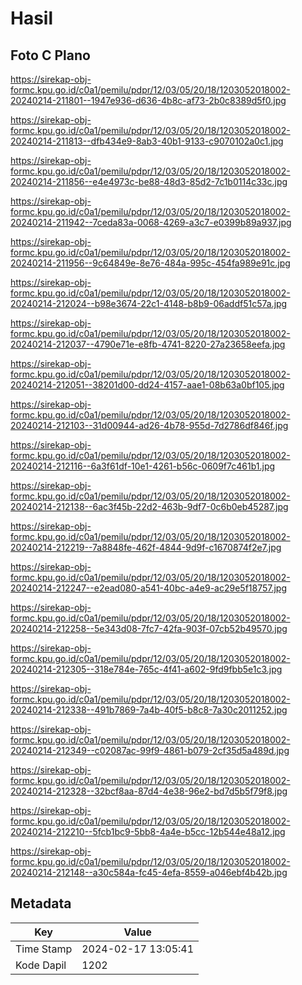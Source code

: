 # Hasil

## Foto C Plano

https://sirekap-obj-formc.kpu.go.id/c0a1/pemilu/pdpr/12/03/05/20/18/1203052018002-20240214-211801--1947e936-d636-4b8c-af73-2b0c8389d5f0.jpg

https://sirekap-obj-formc.kpu.go.id/c0a1/pemilu/pdpr/12/03/05/20/18/1203052018002-20240214-211813--dfb434e9-8ab3-40b1-9133-c9070102a0c1.jpg

https://sirekap-obj-formc.kpu.go.id/c0a1/pemilu/pdpr/12/03/05/20/18/1203052018002-20240214-211856--e4e4973c-be88-48d3-85d2-7c1b0114c33c.jpg

https://sirekap-obj-formc.kpu.go.id/c0a1/pemilu/pdpr/12/03/05/20/18/1203052018002-20240214-211942--7ceda83a-0068-4269-a3c7-e0399b89a937.jpg

https://sirekap-obj-formc.kpu.go.id/c0a1/pemilu/pdpr/12/03/05/20/18/1203052018002-20240214-211956--9c64849e-8e76-484a-995c-454fa989e91c.jpg

https://sirekap-obj-formc.kpu.go.id/c0a1/pemilu/pdpr/12/03/05/20/18/1203052018002-20240214-212024--b98e3674-22c1-4148-b8b9-06addf51c57a.jpg

https://sirekap-obj-formc.kpu.go.id/c0a1/pemilu/pdpr/12/03/05/20/18/1203052018002-20240214-212037--4790e71e-e8fb-4741-8220-27a23658eefa.jpg

https://sirekap-obj-formc.kpu.go.id/c0a1/pemilu/pdpr/12/03/05/20/18/1203052018002-20240214-212051--38201d00-dd24-4157-aae1-08b63a0bf105.jpg

https://sirekap-obj-formc.kpu.go.id/c0a1/pemilu/pdpr/12/03/05/20/18/1203052018002-20240214-212103--31d00944-ad26-4b78-955d-7d2786df846f.jpg

https://sirekap-obj-formc.kpu.go.id/c0a1/pemilu/pdpr/12/03/05/20/18/1203052018002-20240214-212116--6a3f61df-10e1-4261-b56c-0609f7c461b1.jpg

https://sirekap-obj-formc.kpu.go.id/c0a1/pemilu/pdpr/12/03/05/20/18/1203052018002-20240214-212138--6ac3f45b-22d2-463b-9df7-0c6b0eb45287.jpg

https://sirekap-obj-formc.kpu.go.id/c0a1/pemilu/pdpr/12/03/05/20/18/1203052018002-20240214-212219--7a8848fe-462f-4844-9d9f-c1670874f2e7.jpg

https://sirekap-obj-formc.kpu.go.id/c0a1/pemilu/pdpr/12/03/05/20/18/1203052018002-20240214-212247--e2ead080-a541-40bc-a4e9-ac29e5f18757.jpg

https://sirekap-obj-formc.kpu.go.id/c0a1/pemilu/pdpr/12/03/05/20/18/1203052018002-20240214-212258--5e343d08-7fc7-42fa-903f-07cb52b49570.jpg

https://sirekap-obj-formc.kpu.go.id/c0a1/pemilu/pdpr/12/03/05/20/18/1203052018002-20240214-212305--318e784e-765c-4f41-a602-9fd9fbb5e1c3.jpg

https://sirekap-obj-formc.kpu.go.id/c0a1/pemilu/pdpr/12/03/05/20/18/1203052018002-20240214-212338--491b7869-7a4b-40f5-b8c8-7a30c2011252.jpg

https://sirekap-obj-formc.kpu.go.id/c0a1/pemilu/pdpr/12/03/05/20/18/1203052018002-20240214-212349--c02087ac-99f9-4861-b079-2cf35d5a489d.jpg

https://sirekap-obj-formc.kpu.go.id/c0a1/pemilu/pdpr/12/03/05/20/18/1203052018002-20240214-212328--32bcf8aa-87d4-4e38-96e2-bd7d5b5f79f8.jpg

https://sirekap-obj-formc.kpu.go.id/c0a1/pemilu/pdpr/12/03/05/20/18/1203052018002-20240214-212210--5fcb1bc9-5bb8-4a4e-b5cc-12b544e48a12.jpg

https://sirekap-obj-formc.kpu.go.id/c0a1/pemilu/pdpr/12/03/05/20/18/1203052018002-20240214-212148--a30c584a-fc45-4efa-8559-a046ebf4b42b.jpg


## Metadata

| Key        | Value               |
| ---------- | ------------------- |
| Time Stamp | 2024-02-17 13:05:41 |
| Kode Dapil | 1202                |




